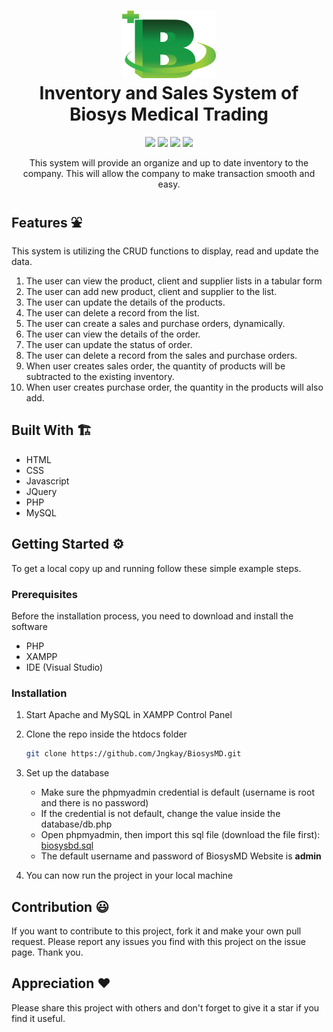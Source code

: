 <h1 align="center"> 
  <img src="https://github.com/Jngkay/BiosysMD/blob/main/img/logo.png" width="150">
  <br>
  Inventory and Sales System of Biosys Medical Trading 
</h1>

<p align="center">
  <img src="https://img.shields.io/badge/Subject-Web%20Systems%20and%20Technologies-blue">
  <img src="https://img.shields.io/github/contributors/Jngkay/BiosysMD">
  <img src="https://img.shields.io/github/issues-pr/Jngkay/BiosysMD">
  <img src="https://img.shields.io/github/issues/Jngkay/BiosysMD">
</p>

<p align="center">This system will provide an organize and up to date inventory to the company. This will allow the company to make transaction smooth and easy. </p>

## Features ⛲
This system is utilizing the CRUD functions to display, read and update the data. 
1)	The user can view the product, client and supplier lists in a tabular form
2)  The user can add new product, client and supplier to the list. 
3)	The user can update the details of the products.
4)	The user can delete a record from the list. 
5)	The user can create a sales and purchase orders, dynamically.
6)	The user can view the details of the order.
7)	The user can update the status of order. 
8)	The user can delete a record from the sales and purchase orders. 
9)	When user creates sales order, the quantity of products will be subtracted to the existing inventory. 
10)	When user creates purchase order, the quantity in the products will also add. 

## Built With 🏗️
* HTML
* CSS
* Javascript
* JQuery
* PHP
* MySQL

## Getting Started ⚙️
To get a local copy up and running follow these simple example steps.

### Prerequisites
Before the installation process, you need to download and install the software
* PHP
* XAMPP
* IDE (Visual Studio)

### Installation
1. Start Apache and MySQL in XAMPP Control Panel
2. Clone the repo inside the htdocs folder
   ```sh
   git clone https://github.com/Jngkay/BiosysMD.git
   ```
3. Set up the database
    * Make sure the phpmyadmin credential is default (username is root and there is no password)
    * If the credential is not default, change the value inside the database/db.php
    * Open phpmyadmin, then import this sql file (download the file first): <a href="https://github.com/Jngkay/BiosysMD/blob/main/database/biosysdb.sql" target="_blank">biosysbd.sql</a>
    * The default username and password of BiosysMD Website is **admin**
    
3. You can now run the project in your local machine


## Contribution 😃
If you want to contribute to this project, fork it and make your own pull request. Please report any issues you find with this project on the issue page. Thank you. 

## Appreciation ❤️
Please share this project with others and don't forget to give it a star if you find it useful.
